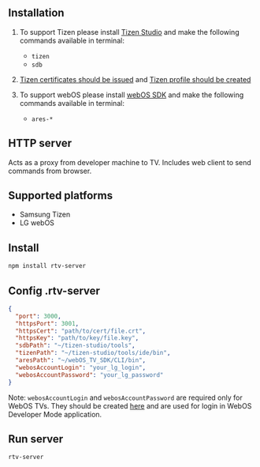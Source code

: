 ## Installation

1. To support Tizen please install [Tizen Studio](https://developer.tizen.org/development/tizen-studio/download) and make the following commands available in terminal:

   - `tizen`
   - `sdb`

2. [Tizen certificates should be issued](https://developer.tizen.org/ko/development/tizen-studio/native-tools/cli?langredirect=1#Issuing_a_Tizen_Certificate) and [Tizen profile should be created](https://developer.tizen.org/ko/development/tizen-studio/native-tools/cli?langredirect=1#Managing_a_Security_Profile)

3. To support webOS please install [webOS SDK](http://webostv.developer.lge.com/sdk/installation/) and make the following commands available in terminal:
   - `ares-*`

## HTTP server

Acts as a proxy from developer machine to TV.
Includes web client to send commands from browser.

## Supported platforms

- Samsung Tizen
- LG webOS

## Install

```bash
npm install rtv-server
```

## Config .rtv-server

```json
{
  "port": 3000,
  "httpsPort": 3001,
  "httpsCert": "path/to/cert/file.crt",
  "httpsKey": "path/to/key/file.key",
  "sdbPath": "~/tizen-studio/tools",
  "tizenPath": "~/tizen-studio/tools/ide/bin",
  "aresPath": "~/webOS_TV_SDK/CLI/bin",
  "webosAccountLogin": "your_lg_login",
  "webosAccountPassword": "your_lg_password"
}
```

Note: `webosAccountLogin` and `webosAccountPassword` are required only for WebOS TVs.
They should be created [here](https://us.lgaccount.com/login/sign_in) and are used for login in WebOS Developer Mode application.

## Run server

```bash
rtv-server
```

